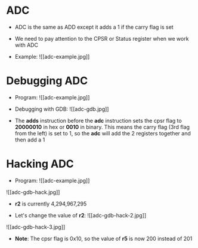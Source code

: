 # ADC
- ADC is the same as ADD except it adds a 1 if the carry flag is set
- We need to pay attention to the CPSR or Status register when we work with ADC

- Example:
![[adc-example.jpg]]

# Debugging ADC
- Program: 
![[adc-example.jpg]]

- Debugging with GDB:
![[adc-gdb.jpg]]
- The **adds** instruction before the **adc** instruction sets the cpsr flag to **20000010** in hex or **0010** in binary. This means the carry flag (3rd flag from the left) is set to 1, so the **adc** will add the 2 registers together and then add a 1

# Hacking ADC
- Program:
![[adc-example.jpg]]

![[adc-gdb-hack.jpg]]
- **r2** is currently 4,294,967,295

- Let's change the value of **r2**:
![[adc-gdb-hack-2.jpg]]

![[adc-gdb-hack-3.jpg]]
- **Note**: The cpsr flag is 0x10, so the value of **r5** is now 200 instead of 201